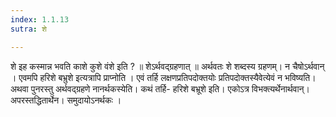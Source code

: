 ```yaml
---
index: 1.1.13
sutra: शे

---
```

 शे इह कस्मान्न भवति काशे कुशे वंशे इति ? ॥ शेऽर्थवद्ग्रहणात् ॥ अर्थवतः शे शब्दस्य ग्रहणम्। न चैषोऽर्थवान् । एवमपि हरिशे बभ्रुशे इत्यत्रापि प्राप्नोति । एवं तर्हि लक्षणप्रतिपदोक्तयोः प्रतिपदोक्तस्यैवेत्येवं न भविष्यति। अथवा पुनरस्तु अर्थवद्ग्रहणे नानर्थकस्येति। कथं तर्हि- हरिशे बभ्रूशे इति। एकोऽत्र विभक्त्यर्थेनार्थवान्। अपरस्तद्धितार्थेन। समुदायोऽनर्थकः । 